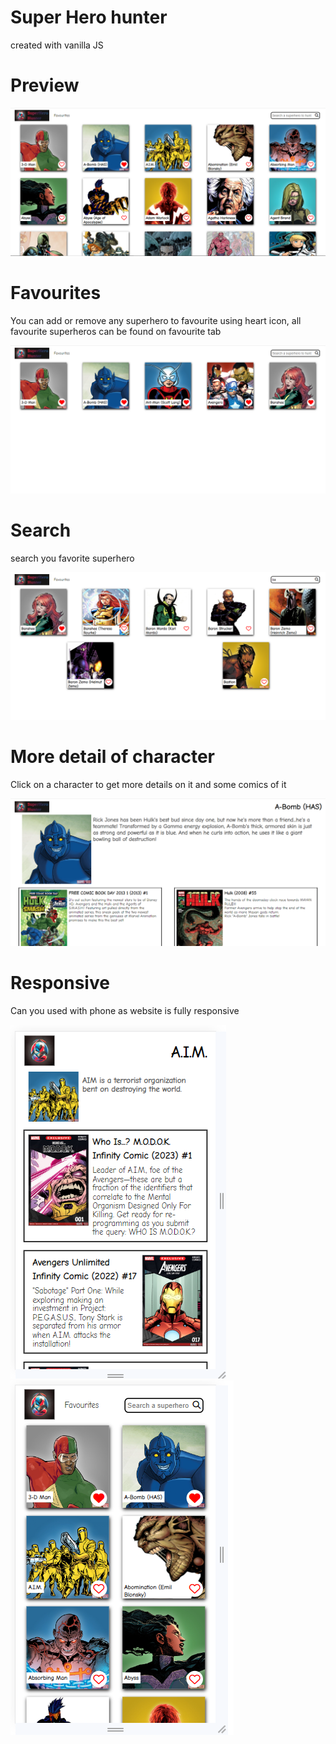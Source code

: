 # Super Hero hunter

created with vanilla JS

# Preview

![Screenshot](https://github.com/anuragsharma50/superhero-hunter/blob/main/SS/Hunter1.png)


# Favourites

You can add or remove any superhero to favourite using heart icon, all favourite superheros can be found on favourite tab

![Screenshot](https://github.com/anuragsharma50/superhero-hunter/blob/main/SS/Hunter2.png)

# Search

search you favorite superhero

![Screenshot](https://github.com/anuragsharma50/superhero-hunter/blob/main/SS/Hunter3.png)

# More detail of character

Click on a character to get more details on it and some comics of it

![Screenshot](https://github.com/anuragsharma50/superhero-hunter/blob/main/SS/Hunter4.png)

# Responsive

Can you used with phone as website is fully responsive

![Screenshot](https://github.com/anuragsharma50/superhero-hunter/blob/main/SS/Hunter5.png)
![Screenshot](https://github.com/anuragsharma50/superhero-hunter/blob/main/SS/Hunter6.png)

